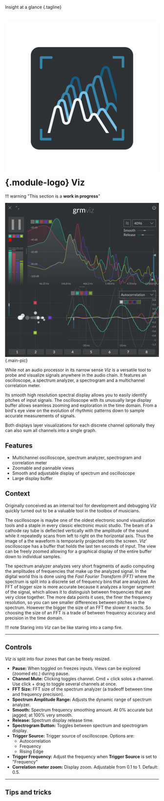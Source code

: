 Insight at a glance
{.tagline}

# ![](../assets/images/modules/viz/viz.svg){.module-logo} Viz

!!! warning "This section is a **work in progress**"

![Screenshot of the Viz module](../assets/images/modules/viz/viz.png){.main-pic}

While not an audio processor in its narrow sense _Viz_ is a versatile tool to probe and visualize signals anywhere in the audio chain. It features an oscilloscope, a spectrum analyzer, a spectrogram and a multichannel correlation meter.

Its smooth high resolution spectral display allows you to easily identify pitches of input signals. The oscilloscope with its unusually large display buffer allows seamless zooming and exploration in the time domain. From a bird's eye view on the evolution of rhythmic patterns down to sample accurate measurements of signals.

Both displays layer visualizations for each discrete channel optionally they can also sum all channels into a single graph.

## Features

- Multichannel oscilloscope, spectrum analyzer, spectrogram and correlation meter
- Zoomable and pannable views
- Smooth and adjustable display of spectrum and oscilloscope
- Large display buffer

## Context

Originally conceived as an internal tool for development and debugging _Viz_ quickly turned out to be a valuable tool in the toolbox of musicians.

The oscilloscope is maybe one of the oldest electronic sound visualization tools and a staple in every classic electronic music studio. The beam of a cathode ray tube is deflected vertically with the amplitude of the sound while it repeatedly scans from left to right on the horizontal axis. Thus the image of a the waveform is temporarily projected onto the screen. _Viz_' oscilloscope has a buffer that holds the last ten seconds of input. The view can be freely zoomed allowing for a graphical display of the entire buffer down to individual samples.

The spectrum analyzer analyzes very short fragments of audio computing the amplitudes of frequencies that make up the analyzed signal. In the digital world this is done using the _Fast Fourier Transform (FFT)_ where the spectrum is split into a discrete set of frequency bins that are analyzed. An FFT of bigger size is more accurate because it analyzes a longer segment of the signal, which allows it to distinguish between frequencies that are very close together. The more data points it uses, the finer the frequency resolution, so you can see smaller differences between pitches in the spectrum. However the bigger the size of an FFT the slower it reacts. So choosing the size of an FFT is a trade of between frequency accuracy and precision in the time domain.

<!-- explain correlation meter -->

!!! note
    Staring into _Viz_ can be like staring into a camp fire.

---

## Controls

_Viz_ is split into four zones that can be freely resized. 

<!-- zooming and panning in views -->

- **Pause:** When toggled on freezes inputs. Views can be explored (zoomed etc.) during pause.
- **Channel Mute:** Clicking toggles channel. Cmd + click solos a channel. Use click + drag to toggle several channels at once.
- **FFT Size:** FFT size of the spectrum analyzer (a tradeoff between time and frequency precision).
- **Spectrum Amplitude Range:** Adjusts the dynamic range of spectrum analyzer.
- **Smooth:** Spectrum frequency smoothing amount. At 0% accurate but jagged; at 100% very smooth.
- **Release:** Spectrum display release time.
- **Spectrogram Button:** Toggles between spectrum and spectrogram display.
- **Trigger Source:** Trigger source of oscilloscope. Options are:
    - Autocorrelation
    - Frequency
    - Rising Edge
- **Trigger Frequency:** Adjust the frequency when **Trigger Source** is set to "Frequency"
- **Correlation meter zoom:** Display zoom. Adjustable from 0.1 to 1. Default: 0.5.

---

## Tips and tricks
